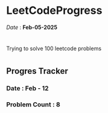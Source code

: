 # LeetCodeProgress
*Date* : **Feb-05-2025**
#
Trying to solve 100 leetcode problems
#
## Progres Tracker

### Date : Feb - 12 
### Problem Count : 8
